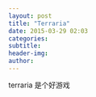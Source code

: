 ```yaml
---
layout: post
title: "Terraria"
date: 2015-03-29 02:03
categories:
subtitle:
header-img: 
author:
---
```

terraria 是个好游戏